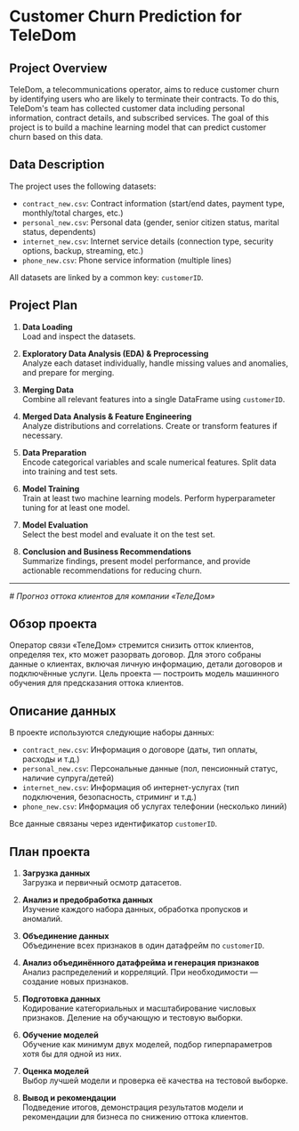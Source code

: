 # Customer Churn Prediction for TeleDom

## Project Overview

TeleDom, a telecommunications operator, aims to reduce customer churn by identifying users who are likely to terminate their contracts. To do this, TeleDom's team has collected customer data including personal information, contract details, and subscribed services. The goal of this project is to build a machine learning model that can predict customer churn based on this data.

## Data Description

The project uses the following datasets:

- `contract_new.csv`: Contract information (start/end dates, payment type, monthly/total charges, etc.)
- `personal_new.csv`: Personal data (gender, senior citizen status, marital status, dependents)
- `internet_new.csv`: Internet service details (connection type, security options, backup, streaming, etc.)
- `phone_new.csv`: Phone service information (multiple lines)

All datasets are linked by a common key: `customerID`.

## Project Plan

1. **Data Loading**  
   Load and inspect the datasets.

2. **Exploratory Data Analysis (EDA) & Preprocessing**  
   Analyze each dataset individually, handle missing values and anomalies, and prepare for merging.

3. **Merging Data**  
   Combine all relevant features into a single DataFrame using `customerID`.

4. **Merged Data Analysis & Feature Engineering**  
   Analyze distributions and correlations. Create or transform features if necessary.

5. **Data Preparation**  
   Encode categorical variables and scale numerical features. Split data into training and test sets.

6. **Model Training**  
   Train at least two machine learning models. Perform hyperparameter tuning for at least one model.

7. **Model Evaluation**  
   Select the best model and evaluate it on the test set.

8. **Conclusion and Business Recommendations**  
   Summarize findings, present model performance, and provide actionable recommendations for reducing churn.

---

_# Прогноз оттока клиентов для компании «ТелеДом»_

## Обзор проекта

Оператор связи «ТелеДом» стремится снизить отток клиентов, определяя тех, кто может разорвать договор. Для этого собраны данные о клиентах, включая личную информацию, детали договоров и подключённые услуги. Цель проекта — построить модель машинного обучения для предсказания оттока клиентов.

## Описание данных

В проекте используются следующие наборы данных:

- `contract_new.csv`: Информация о договоре (даты, тип оплаты, расходы и т.д.)
- `personal_new.csv`: Персональные данные (пол, пенсионный статус, наличие супруга/детей)
- `internet_new.csv`: Информация об интернет-услугах (тип подключения, безопасность, стриминг и т.д.)
- `phone_new.csv`: Информация об услугах телефонии (несколько линий)

Все данные связаны через идентификатор `customerID`.

## План проекта

1. **Загрузка данных**  
   Загрузка и первичный осмотр датасетов.

2. **Анализ и предобработка данных**  
   Изучение каждого набора данных, обработка пропусков и аномалий.

3. **Объединение данных**  
   Объединение всех признаков в один датафрейм по `customerID`.

4. **Анализ объединённого датафрейма и генерация признаков**  
   Анализ распределений и корреляций. При необходимости — создание новых признаков.

5. **Подготовка данных**  
   Кодирование категориальных и масштабирование числовых признаков. Деление на обучающую и тестовую выборки.

6. **Обучение моделей**  
   Обучение как минимум двух моделей, подбор гиперпараметров хотя бы для одной из них.

7. **Оценка моделей**  
   Выбор лучшей модели и проверка её качества на тестовой выборке.

8. **Вывод и рекомендации**  
   Подведение итогов, демонстрация результатов модели и рекомендации для бизнеса по снижению оттока клиентов.
